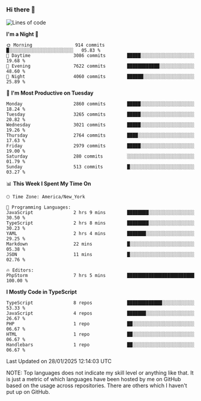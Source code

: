 ### Hi there 👋

<!--
**LynxJinxxy/LynxJinxxy** is a ✨ _special_ ✨ repository because its `README.md` (this file) appears on your GitHub profile.

Here are some ideas to get you started:

- 🔭 I’m currently working on ...
- 🌱 I’m currently learning ...
- 👯 I’m looking to collaborate on ...
- 🤔 I’m looking for help with ...
- 💬 Ask me about ...
- 📫 How to reach me: ...
- 😄 Pronouns: ...
- ⚡ Fun fact: ...
-->

<!--START_SECTION:waka-->
![Lines of code](https://img.shields.io/badge/From%20Hello%20World%20I%27ve%20Written-24.7%20million%20lines%20of%20code-blue)

**I'm a Night 🦉** 

```text
🌞 Morning                914 commits         █░░░░░░░░░░░░░░░░░░░░░░░░   05.83 % 
🌆 Daytime                3086 commits        █████░░░░░░░░░░░░░░░░░░░░   19.68 % 
🌃 Evening                7622 commits        ████████████░░░░░░░░░░░░░   48.60 % 
🌙 Night                  4060 commits        ██████░░░░░░░░░░░░░░░░░░░   25.89 % 
```
📅 **I'm Most Productive on Tuesday** 

```text
Monday                   2860 commits        █████░░░░░░░░░░░░░░░░░░░░   18.24 % 
Tuesday                  3265 commits        █████░░░░░░░░░░░░░░░░░░░░   20.82 % 
Wednesday                3021 commits        █████░░░░░░░░░░░░░░░░░░░░   19.26 % 
Thursday                 2764 commits        ████░░░░░░░░░░░░░░░░░░░░░   17.63 % 
Friday                   2979 commits        █████░░░░░░░░░░░░░░░░░░░░   19.00 % 
Saturday                 280 commits         ░░░░░░░░░░░░░░░░░░░░░░░░░   01.79 % 
Sunday                   513 commits         █░░░░░░░░░░░░░░░░░░░░░░░░   03.27 % 
```


📊 **This Week I Spent My Time On** 

```text
🕑︎ Time Zone: America/New_York

💬 Programming Languages: 
JavaScript               2 hrs 9 mins        ████████░░░░░░░░░░░░░░░░░   30.50 % 
TypeScript               2 hrs 8 mins        ████████░░░░░░░░░░░░░░░░░   30.23 % 
YAML                     2 hrs 4 mins        ███████░░░░░░░░░░░░░░░░░░   29.25 % 
Markdown                 22 mins             █░░░░░░░░░░░░░░░░░░░░░░░░   05.38 % 
JSON                     11 mins             █░░░░░░░░░░░░░░░░░░░░░░░░   02.76 % 

🔥 Editors: 
PhpStorm                 7 hrs 5 mins        █████████████████████████   100.00 % 
```

**I Mostly Code in TypeScript** 

```text
TypeScript               8 repos             █████████████░░░░░░░░░░░░   53.33 % 
JavaScript               4 repos             ███████░░░░░░░░░░░░░░░░░░   26.67 % 
PHP                      1 repo              ██░░░░░░░░░░░░░░░░░░░░░░░   06.67 % 
HTML                     1 repo              ██░░░░░░░░░░░░░░░░░░░░░░░   06.67 % 
Handlebars               1 repo              ██░░░░░░░░░░░░░░░░░░░░░░░   06.67 % 
```




 Last Updated on 28/01/2025 12:14:03 UTC
<!--END_SECTION:waka-->
NOTE: Top languages does not indicate my skill level or anything like that. It is just a metric of which languages have been hosted by me on GitHub based on the usage across repositories. There are others which I haven't put up on GitHub.
